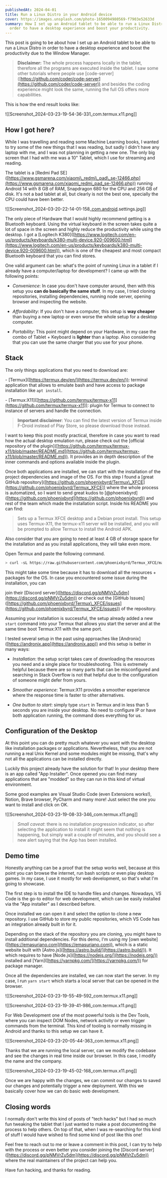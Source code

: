 ```yaml
---
publishedAt: 2024-04-01
title: Run a Linux Distro in your Android device
cover: https://images.unsplash.com/photo-1650094980569-f7903e52633d
summary: How I set up an Android tablet to be able to run a Linux Distro in
  order to have a desktop experience and boost your productivity.
---
```

This post is going to be about how I set up an Android tablet to be able to run a Linux Distro in order to have a desktop experience and boost the productivity due to the Window Manager.

> **Disclaimer:** The whole process happens locally in the tablet, therefore all the programs are executed inside the tablet. I saw some other tutorials where people use \[code-server\]([https://github.com/coder/code-server](https://github.com/coder/code-server)) and besides the coding experience might look the same, running the full OS offers more capabilities.

This is how the end result looks like:

!\[\[Screenshot\_2024-03-23-19-54-36-331\_com.termux.x11.png\]\]

## How I got here?

While I was travelling and reading some Machine Learning books, I wanted to try some of the new things that I was reading, but sadly I didn't have any laptop with me, and I was not planning in getting a new one. The only big screen that I had with me was a 10" Tablet, which I use for streaming and reading.

The tablet is a \[Redmi Pad SE\]([https://www.gsmarena.com/xiaomi\_redmi\_pad\_se-12466.php](https://www.gsmarena.com/xiaomi_redmi_pad_se-12466.php)) running Android 14 with 8 GB of RAM, Snapdragon 680 for the CPU and 256 GB of disk. It's not a bad tablet at all, but clearly is not the best one, specially the CPU could have been better.

!\[\[Screenshot\_2024-03-20-22-14-01-158\_[com.android](http://com.android).settings.jpg\]\]

The only piece of Hardware that I would highly recommend getting is a Bluetooth keyboard. Using the virtual keyboard in the screen takes quite a lot of space in the screen and highly reduce the productivity while using the desktop. I got a \[Logitech K380\]([https://www.logitech.com/en-us/products/keyboards/k380-multi-device.920-009600.html](https://www.logitech.com/en-us/products/keyboards/k380-multi-device.920-009600.html)), which is one of the cheapest and most compact Bluetooth keyboard that you can find stores.

One valid argument can be: what's the point of running Linux in a tablet if I already have a computer/laptop for development? I came up with the following points:

*   _Convenience_: In case you don't have computer around, then with this setup you **can do basically the same stuff**. In my case, I tried cloning repositories, installing dependencies, running node server, opening browser and inspecting the website.
    
*   _Affordability_: If you don't have a computer, this setup is **way cheaper** than buying a new laptop or even worse the whole setup for a desktop computer.
    
*   _Portability_: This point might depend on your Hardware, in my case the combo of Tablet + Keyboard is **lighter** than a laptop. Also considering that you can use the same charger that you use for your phone.
    

## Stack

The only things applications that you need to download are:

\- \[Termux\]([https://termux.dev/en/](https://termux.dev/en/)): terminal application that allows to emulate bash and have access to package installation like `apt install`.

\- \[Termux:X11\]([https://github.com/termux/termux-x11](https://github.com/termux/termux-x11)): plugin for Termux to connect to instance of servers and handle the connection.

> **Important disclaimer**: You can find the latest version of Termux inside F-Droid instead of Play Store, so please download those instead.

I want to keep this post mostly practical, therefore in case you want to read how the actual desktop emulation run, please check out the \[official repository of the plugin\]([https://github.com/termux/termux-x11/blob/master/README.md](https://github.com/termux/termux-x11/blob/master/README.md)). It provides an in depth description of the inner commands and options available inside the plugin.

Once both applications are installed, we can start with the installation of the project dependencies and image of the OS. For this step I found a \[great GitHub repository\]([https://github.com/phoenixbyrd/Termux\_XFCE](https://github.com/phoenixbyrd/Termux_XFCE)) where the whole process is automatized, so I want to send great kudos to \[@phoenixbyrd\]([https://github.com/phoenixbyrd](https://github.com/phoenixbyrd)) and rest of the team which made the installation script. Inside his README you can find:

> Sets up a Termux XFCE desktop and a Debian proot install. This setup uses Termux-X11, the termux-x11 server will be installed, and you will be prompted to allow Termux to install the Android APK.

Also consider that you are going to need at least 4 GB of storage space for the installation and as you install applications, they will take even more.

Open Termux and paste the following command.

```bash
> curl -sL https://raw.githubusercontent.com/phoenixbyrd/Termux_XFCE/main/setup.sh -o setup.sh && chmod +x setup.sh && ./setup.sh
```

This might take some time because it has to download all the resources + packages for the OS. In case you encountered some issue during the installation, you can

join their \[Discord server\]([https://discord.gg/pNMVrZu5dm](https://discord.gg/pNMVrZu5dm)) or check out the \[GitHub Issues\]([https://github.com/phoenixbyrd/Termux\_XFCE/issues](https://github.com/phoenixbyrd/Termux_XFCE/issues)) of the repository.

Assuming your installation is successful, the setup already added a new `start` command into your Termux that allows you start the server and at the same time boot Termux:X11 with the same port.

I tested several setup in the past using approaches like \[Andronix\]([https://andronix.app](https://andronix.app)) and this setup is better in many ways:

*   _Installation_: the setup script takes care of downloading the resources you need and a single place for troubleshooting. This is extremely helpful because there are so many parts that can be misconfigured and searching in Stack Overflow is not that helpful due to the configuration of someone might defer from yours.
    
*   _Smoother experience_: Termux:X11 provides a smoother experience where the response time is faster to other alternatives.
    
*   _One button to start_: simply type `start` in Termux and in less than 5 seconds you are inside your desktop. No need to configure IP or have both application running, the command does everything for us.
    

## Configuration of the Desktop

At this point you can do pretty much whatever you want with the desktop like installation packages or applications. Nevertheless, that you are not running a real Unix Kernel and some modules might be missing, that's why not all the applications can be installed directly.

Luckily this project already have the solution for that! In your desktop there is an app called "App Installer". Once opened you can find many applications that are "modded" so they can run in this kind of virtual environment.

Some good examples are Visual Studio Code (even Extensions works!), Notion, Brave browser, PyCharm and many more! Just select the one you want to install and click on OK.

!\[\[Screenshot\_2024-03-23-19-08-33-346\_com.termux.x11.png\]\]

> _Small caveat_: there is no installation progression indicator, so after selecting the application to install it might seem that nothing is happening, but simply wait a couple of minutes, and you should see a new alert saying that the App has been installed.

## Demo time

Honestly anything can be a proof that the setup works well, because at this point you can browse the internet, run bash scripts or even play desktop games. In my case, I use it mostly for web development, so that's what I'm going to showcase.

The first step is to install the IDE to handle files and changes. Nowadays, VS Code is the go-to editor for web development, which can be easily installed via the "App installer" as I described before.

Once installed we can open it and select the option to clone a new repository. I use GitHub to store my public repositories, which VS Code has an integration already built in for it.

Depending on the stack of the repository you are cloning, you might have to install additional dependencies. For this demo, I'm using my \[own website\]([https://emasuriano.com](https://emasuriano.com)), which is a static website built with \[Astro.js\]([https://astro.build/](https://astro.build/)). It which requires to have \[Node.js\]([https://nodejs.org/](https://nodejs.org/)) installed and \[Yarn\]([https://yarnpkg.com/](https://yarnpkg.com/)) for package manager.

Once all the dependencies are installed, we can now start the server. In my case, I run `yarn start` which starts a local server that can be opened in the browser.

!\[\[Screenshot\_2024-03-23-19-55-49-592\_com.termux.x11.png\]\]

!\[\[Screenshot\_2024-03-23-19-39-41-986\_com.termux.x11.png\]\]

For Web Development one of the most powerful tools is the Dev Tools, where you can inspect DOM Nodes, network activity or even trigger commands from the terminal. This kind of tooling is normally missing in Android and thanks to this setup we can have it.

!\[\[Screenshot\_2024-03-23-20-05-44-363\_com.termux.x11.png\]\]

Thanks that we are running the local server, can we modify the codebase and see the changes in real time inside our browser. In this case, I modify the name and the company.

!\[\[Screenshot\_2024-03-23-19-45-02-168\_com.termux.x11.png\]\]

Once we are happy with the changes, we can commit our changes to saved our changes and potentially trigger a new deployment. With this we basically cover how we can do basic web development.

## Closing words

I normally don't write this kind of posts of "tech hacks" but I had so much fun tweaking the tablet that I just wanted to make a post documenting the process to help others. On top of that, when I was re-searching for this kind of stuff I would have wished to find some kind of post like this one!

Feel free to reach out to me or leave a comment in this post, I can try to help with the process or even better you consider joining the \[Discord server\]([https://discord.gg/pNMVrZu5dm](https://discord.gg/pNMVrZu5dm)) where the real maintainers of the project can help you.

Have fun hacking, and thanks for reading.